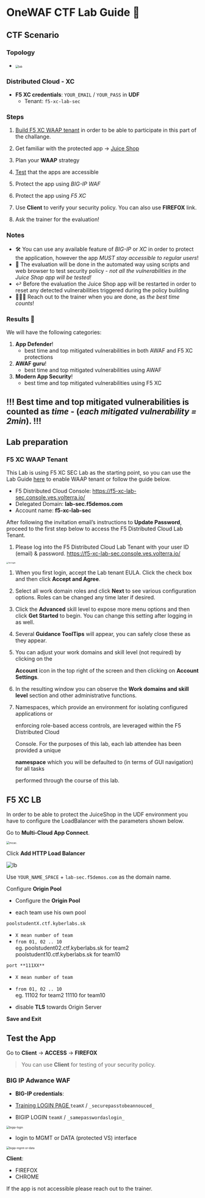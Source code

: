 # OneWAF CTF Lab Guide 🚩



## CTF Scenario

### Topology

- <img src="img/Lab/lab_overview.png" alt="lab" style="zoom:50%;" />  

### Distributed Cloud - XC 
- **F5 XC credentials**: `YOUR_EMAIL` / `YOUR_PASS` in **UDF**
  - Tenant: `f5-xc-lab-sec`



### Steps

1. [Build F5 XC WAAP tenant](#F5-XC-WAAP-Tenant) in order to be able to participate in this part of the challange.
2. Get familiar with the protected app -> [Juice Shop](https://owasp.org/www-project-juice-shop/)
3. Plan your **WAAP** strategy
4. [Test](#test-the-app) that the apps are accessible
5. Protect the app using *BIG-IP WAF* 
6. Protect the app using *F5 XC*
7. Use **Client**  to verify your security policy. You can also use **FIREFOX** link.


8. Ask the trainer for the evaluation!



### Notes

- 🛠️ You can use any available feature of *BIG-IP* or *XC* in order to protect the application, however the app *MUST stay accessible to regular users*!
- 👾 The evaluation will be done in the automated way using scripts and web browser to test security policy - *not all the vulnerabilities in the Juice Shop app will be tested!*
- ↩️ Before the evaluation the Juice Shop app will be restarted in order to reset any detected vulnerabilities triggered during the policy building
- 🙋🏻‍♂️ Reach out to the trainer when you are done, as *the best time counts*!



### Results 🥇

We will have the following categories:

1. **App Defender**!
   - best time and top mitigated vulnerabilities in both AWAF and F5 XC protections
2. **AWAF guru**!
   - best time and top mitigated vulnerabilities using AWAF
3. **Modern App Security**!
   - best time and top mitigated vulnerabilities using F5 XC



## !!!  Best time and top mitigated vulnerabilities is counted as *time* - (*each mitigated vulnerability = 2min*). !!! 



## Lab preparation

### F5 XC WAAP Tenant

This Lab is using F5 XC SEC Lab as the starting point, so you can use the Lab Guide [here](https://clouddocs.f5.com/training/community/f5xc/html/class3/intro.html) to enable WAAP tenant or follow the guide below.

- F5 Distributed Cloud Console: https://f5-xc-lab-sec.console.ves.volterra.io/
- Delegated Domain: **lab-sec.f5demos.com**
- Account name: **f5-xc-lab-sec**

After following the invitation email’s instructions to **Update Password**, proceed to the first step below to access the F5 Distributed Cloud Lab Tenant.

1. Please log into the F5 Distributed Cloud Lab Tenant with your user ID (email) & password. https://f5-xc-lab-sec.console.ves.volterra.io/

<img src="img/Lab/1st-login.png" alt="1st-login" style="zoom: 33%;" />

1. When you first login, accept the Lab tenant EULA. Click the check box and then click **Accept and Agree**.

2. Select all work domain roles and click **Next** to see various configuration options. Roles can be changed any time later if desired.

3. Click the **Advanced** skill level to expose more menu options and then click **Get Started** to begin. You can change this setting after logging in as well.

4. Several **Guidance ToolTips** will appear, you can safely close these as they appear.

5. You can adjust your work domains and skill level (not required) by clicking on the

   **Account** icon in the top right of the screen and then clicking on **Account Settings**.

7. In the resulting window you can observe the **Work domains and skill level** section and other administrative functions.

8. Namespaces, which provide an environment for isolating configured applications or

   enforcing role-based access controls, are leveraged within the F5 Distributed Cloud

   Console. For the purposes of this lab, each lab attendee has been provided a unique

   **namespace** which you will be defaulted to (in terms of GUI navigation) for all tasks

   performed through the course of this lab.




## F5 XC LB

In order to be able to protect the JuiceShop in the UDF environment you have to configure the LoadBalancer with the parameters shown below.

Go to **Multi-Cloud App Connect**.

<img src="img/Lab/mcac..png" alt="mcac." style="zoom:50%;" />

Click **Add HTTP Load Balancer**

![lb](img/Lab/lb.png)

Use `YOUR_NAME_SPACE` + `lab-sec.f5demos.com` as the domain name.

Configure **Origin Pool**

- Configure the **Origin Pool**

- each team use his own pool   
```
poolstudentX.ctf.kyberlabs.sk
```
- `X mean number of team` 
- `from 01, 02 .. 10`   
eg.  poolstudent02.ctf.kyberlabs.sk for team2    
     poolstudent10.ctf.kyberlabs.sk for team10  

```
port **111XX**        
```
- `X mean number of team` 
- `from 01, 02 .. 10`   
eg.  11102 for team2 
     11110 for team10 

- disable **TLS** towards Origin Server

**Save and Exit**



## Test the App

Go to **Client** -> **ACCESS** ->  **FIREFOX**

> You can use **Client** for testing of your security policy.


### BIG IP Adwance WAF 

- **BIG-IP credentials**: 
- [Training LOGIN PAGE ](https://trainingsk.alef.com)  `teamX` / `_securepasstobeannouced_`

- BIGIP LOGIN    `teamX` / `_samepasswordaslogin_`

<img src="image.png" alt="bigip-login" style="zoom:50%;" />

- login to MGMT or DATA (protected VS) interface

<img src="img/Lab/bigip_mgmt-data.png" alt="bigip-mgmt-or-data" style="zoom:50%;" />  

**Client**:
  - FIREFOX
  - CHROME





If the app is not accessible please reach out to the trainer.
